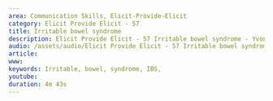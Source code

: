 ```yaml
---
area: Communication Skills, Elicit-Provide-Elicit
category: Elicit Provide Elicit - 57
title: Irritable bowel syndrome
description: Elicit Provide Elicit - 57 Irritable bowel syndrome - Yvonne
audio: /assets/audio/Elicit Provide Elicit - 57 Irritable bowel syndrome - Yvonne - MQ.mp3
article: 
www: 
keywords: Irritable, bowel, syndrome, IBS, 
youtube: 
duration: 4m 43s
--- 
```

